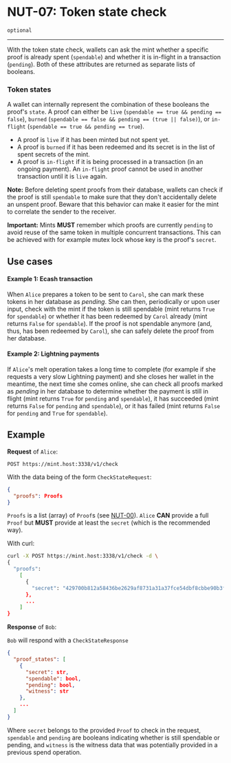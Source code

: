 NUT-07: Token state check
==========================

`optional`

---

With the token state check, wallets can ask the mint whether a specific proof is already spent (`spendable`) and whether it is in-flight in a transaction (`pending`). Both of these attributes are returned as separate lists of booleans.

### Token states 

A wallet can internally represent the combination of these booleans the proof's `state`. A proof can either be `live` (`spendable == true && pending == false`), `burned` (`spendable == false && pending == (true || false)`), or `in-flight` (`spendable == true && pending == true`).

- A proof is `live` if it has been minted but not spent yet.
- A proof is `burned` if it has been redeemed and its secret is in the list of spent secrets of the mint.
- A proof is `in-flight` if it is being processed in a transaction (in an ongoing payment). An `in-flight` proof cannot be used in another transaction until it is `live` again.

**Note:** Before deleting spent proofs from their database, wallets can check if the proof is still `spendable` to make sure that they don't accidentally delete an unspent proof. Beware that this behavior can make it easier for the mint to correlate the sender to the receiver.

**Important:** Mints **MUST** remember which proofs are currently `pending` to avoid reuse of the same token in multiple concurrent transactions. This can be achieved with for example mutex lock whose key is the proof's `secret`.

## Use cases

#### Example 1: Ecash transaction 
When `Alice` prepares a token to be sent to `Carol`, she can mark these tokens in her database as *pending*. She can then, periodically or upon user input, check with the mint if the token is still spendable (mint returns `True` for `spendable`) or whether it has been redeemed by `Carol` already (mint returns `False` for `spendable`). If the proof is not spendable anymore (and, thus, has been redeemed by `Carol`), she can safely delete the proof from her database.

#### Example 2: Lightning payments 
If `Alice`'s melt operation takes a long time to complete (for example if she requests a very slow Lightning payment) and she closes her wallet in the meantime, the next time she comes online, she can check all proofs marked as *pending* in her database to determine whether the payment is still in flight (mint returns `True` for `pending` and `spendable`), it has succeeded (mint returns `False` for `pending` and `spendable`), or it has failed (mint returns `False` for `pending` and `True` for `spendable`).

## Example

**Request** of `Alice`:

```http
POST https://mint.host:3338/v1/check
```

With the data being of the form `CheckStateRequest`:

```json
{
  "proofs": Proofs
}
```

`Proofs` is a list (array) of `Proof`s (see [NUT-00][00]). `Alice` **CAN** provide a full `Proof` but **MUST** provide at least the `secret` (which is the recommended way).

With curl:

```bash
curl -X POST https://mint.host:3338/v1/check -d \
{
  "proofs": 
    [
      {
        "secret": "429700b812a58436be2629af8731a31a37fce54dbf8cbbe90b3f8553179d23f5"
      },
      ...
    ]
}
```
**Response** of `Bob`:

`Bob` will respond with a `CheckStateResponse` 

```json
{
  "proof_states": [
    {
      "secret": str,
      "spendable": bool,
      "pending": bool,
      "witness": str
    },
    ...
  ]
}
```

Where `secret` belongs to the provided `Proof` to check in the request, `spendable` and `pending` are booleans indicating whether is still spendable or pending, and `witness` is the witness data that was potentially provided in a previous spend operation. 

[00]: 00.md
[01]: 01.md
[02]: 02.md
[03]: 03.md
[04]: 04.md
[05]: 05.md
[06]: 06.md
[07]: 07.md
[08]: 08.md
[09]: 09.md
[10]: 10.md
[11]: 11.md
[12]: 12.md
